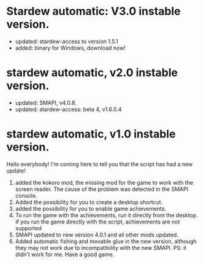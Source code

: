 # Stardew automatic: V3.0 instable version.
* updated: stardew-access to version 1.5.1
* added: binary for Windows, download now!

# stardew automatic, v2.0 instable version.
* updated: SMAPI, v4.0.8.
* updated: stardew-access: beta 4, v1.6.0.4

# stardew automatic, v1.0 instable version.
Hello everybody! I'm coming here to tell you that the script has had a new update!
1. added the kokoro mod, the missing mod for the game to work with the screen reader.
The cause of the problem was detected in the SMAPI console.
2. Added the possibility for you to create a desktop shortcut.
3. added the possibility for you to enable game achievements.
4. To run the game with the achievements, run it directly from the desktop.
if you run the game directly with the script, achievements are not supported
5. SMAPI updated to new version 4.0.1 and all other mods updated.
6. Added automatic fishing and movable glue in the new version, although they may not work due to incompatibility with the new SMAPI.
PS: it didn't work for me.
Have a good game.
